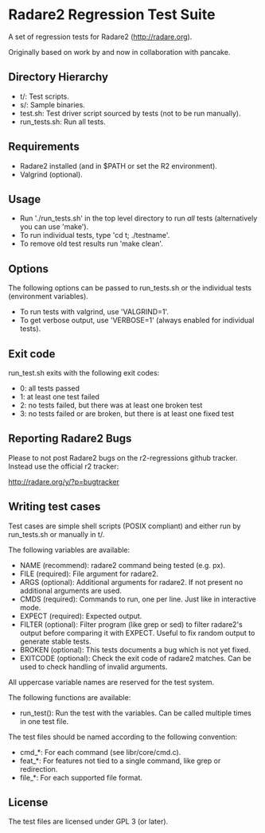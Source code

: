 Radare2 Regression Test Suite
=============================

A set of regression tests for Radare2 (http://radare.org).

Originally based on work by and now in collaboration with pancake.

Directory Hierarchy
-------------------

 * t/:           Test scripts.
 * s/:           Sample binaries.
 * test.sh:      Test driver script sourced by tests (not to be run manually).
 * run_tests.sh: Run all tests.

Requirements
------------

 * Radare2 installed (and in $PATH or set the R2 environment).
 * Valgrind (optional).

Usage
-----

 * Run './run_tests.sh' in the top level directory to run *all* tests
   (alternatively you can use 'make').
 * To run individual tests, type 'cd t; ./testname'.
 * To remove old test results run 'make clean'.

Options
-------

The following options can be passed to run_tests.sh or the individual tests
(environment variables).

 * To run tests with valgrind, use 'VALGRIND=1'.
 * To get verbose output, use 'VERBOSE=1' (always enabled for individual
   tests).

Exit code
---------

run_test.sh exits with the following exit codes:

* 0: all tests passed
* 1: at least one test failed
* 2: no tests failed, but there was at least one broken test
* 3: no tests failed or are broken, but there is at least one fixed test

Reporting Radare2 Bugs
----------------------

Please to not post Radare2 bugs on the r2-regressions github tracker. Instead
use the official r2 tracker:

http://radare.org/y/?p=bugtracker

Writing test cases
------------------

Test cases are simple shell scripts (POSIX compliant) and either run by
run_tests.sh or manually in t/.

The following variables are available:

 * NAME (recommend): radare2 command being tested (e.g. px).
 * FILE (required): File argument for radare2.
 * ARGS (optional): Additional arguments for radare2. If not present no
                    additional arguments are used.
 * CMDS (required): Commands to run, one per line. Just like in interactive
                    mode.
 * EXPECT (required): Expected output.
 * FILTER (optional): Filter program (like grep or sed) to filter radare2's
                      output before comparing it with EXPECT. Useful to fix
                      random output to generate stable tests.
 * BROKEN (optional): This tests documents a bug which is not yet fixed.
 * EXITCODE (optional): Check the exit code of radare2 matches. Can be used to
                        check handling of invalid arguments.

All uppercase variable names are reserved for the test system.

The following functions are available:

 * run_test(): Run the test with the variables. Can be called multiple times
               in one test file.

The test files should be named according to the following convention:

 * cmd_*: For each command (see libr/core/cmd.c).
 * feat_*: For features not tied to a single command, like grep or
           redirection.
 * file_*: For each supported file format.

License
-------

The test files are licensed under GPL 3 (or later).
